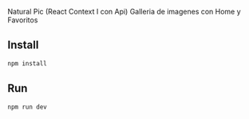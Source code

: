 Natural Pic (React Context I con Api)
Galleria de imagenes con Home y Favoritos

## Install

```bash
npm install
```

## Run

```bash
npm run dev
```
